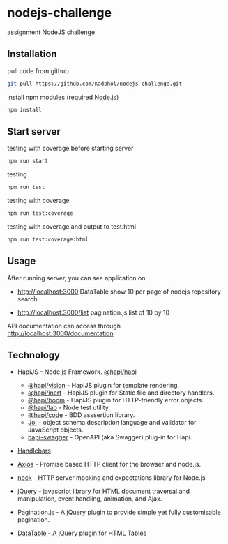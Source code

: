 # nodejs-challenge

assignment NodeJS challenge

## Installation

pull code from github

```bash
git pull https://github.com/Kadphol/nodejs-challenge.git
```

install npm modules (required [Node.js](https://nodejs.org/))

```bash
npm install
```

## Start server

testing with coverage before starting server

```bash
npm run start
```

testing

``` bash
npm run test
```

testing with coverage

```bash
npm run test:coverage
```

testing with coverage and output to test.html

```bash
npm run test:coverage:html
```

## Usage

After running server, you can see application on

* [http://localhost:3000](http://localhost:3000) DataTable show 10 per page of nodejs repository search 

* [http://localhost:3000/list](http://localhost:3000/list) pagination.js list of 10 by 10 

API documentation can access through [http://localhost:3000/documentation](http://localhost:3000/documentation)

## Technology

* HapiJS - Node.js Framework. [@hapi/hapi](https://hapi.dev)
  * [@hapi/vision](https://hapi.dev/module/vision/) - HapiJS plugin for template rendering. 
  * [@hapi/inert](https://hapi.dev/module/inert/) - HapiJS plugin for Static file and directory handlers.
  * [@hapi/boom](https://hapi.dev/module/boom/) - HapiJS plugin for HTTP-friendly error objects.
  * [@hapi/lab](https://hapi.dev/module/lab/) - Node test utility.
  * [@hapi/code](https://hapi.dev/module/code/) - BDD asssertion library.
  * [Joi](https://www.npmjs.com/package/joi) - object schema description language and validator for JavaScript objects.
  * [hapi-swagger](https://www.npmjs.com/package/hapi-swagger) - OpenAPI (aka Swagger) plug-in for Hapi.

* [Handlebars](https://handlebarsjs.com)

* [Axios](https://github.com/axios/axios) - Promise based HTTP client for the browser and node.js.

* [nock](https://github.com/nock/nock) - HTTP server mocking and expectations library for Node.js

* [jQuery](https://jquery.com) - javascript library for HTML document traversal and manipulation, event handling, animation, and Ajax.

* [Pagination.js](https://pagination.js.org) - A jQuery plugin to provide simple yet fully customisable pagination.

* [DataTable](https://datatables.net) - A jQuery plugin for HTML Tables
